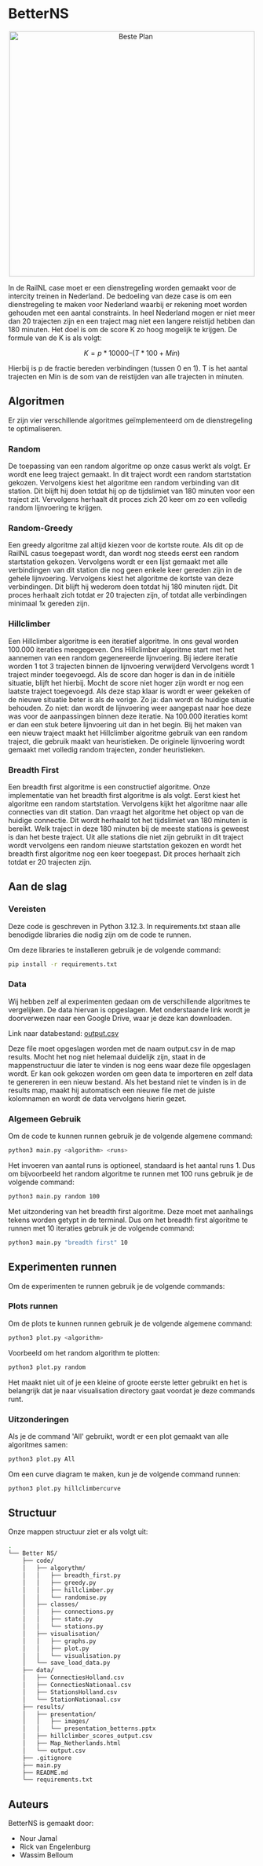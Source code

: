 # BetterNS

<div align="center">
    <img src="results/presentation/images/beste_oplossing.png" width="500" alt="Beste Plan">
</div>

In de RailNL case moet er een dienstregeling worden gemaakt voor de intercity treinen in Nederland. De bedoeling van deze case is om een dienstregeling te maken voor Nederland waarbij er rekening moet worden gehouden met een aantal constraints. In heel Nederland mogen er niet meer dan 20 trajecten zijn en een traject mag niet een langere reistijd hebben dan 180 minuten. Het doel is om de score K zo hoog mogelijk te krijgen. De formule van de K is als volgt:

$$K = p * 10000 – (T * 100 + Min)​$$

Hierbij is p de fractie bereden verbindingen (tussen 0 en 1). T is het aantal trajecten en Min is de som van de reistijden van alle trajecten in minuten.

## Algoritmen

Er zijn vier verschillende algoritmes geïmplementeerd om de dienstregeling te optimaliseren.

### Random

De toepassing van een random algoritme op onze casus werkt als volgt. Er wordt ene leeg traject gemaakt. In dit traject wordt een random startstation gekozen. Vervolgens kiest het algoritme een random verbinding van dit station. Dit blijft hij doen totdat hij op de tijdslimiet van 180 minuten voor een traject zit. Vervolgens herhaalt dit proces zich 20 keer om zo een volledig random lijnvoering te krijgen.

### Random-Greedy

Een greedy algoritme zal altijd kiezen voor de kortste route. Als dit op de RailNL casus toegepast wordt, dan wordt nog steeds eerst een random startstation gekozen. Vervolgens wordt er een lijst gemaakt met alle verbindingen van dit station die nog geen enkele keer gereden zijn in de gehele lijnvoering. Vervolgens kiest het algoritme de kortste van deze verbindingen. Dit blijft hij wederom doen totdat hij 180 minuten rijdt. Dit proces herhaalt zich totdat er 20 trajecten zijn, of totdat alle verbindingen minimaal 1x gereden zijn.

### Hillclimber

Een Hillclimber algoritme is een iteratief algoritme. In ons geval worden 100.000 iteraties meegegeven. Ons Hillclimber algoritme start met het aannemen van een random gegenereerde lijnvoering. Bij iedere iteratie worden 1 tot 3 trajecten binnen de lijnvoering verwijderd Vervolgens wordt 1 traject minder toegevoegd. Als de score dan hoger is dan in de initiële situatie, blijft het hierbij. Mocht de score niet hoger zijn wordt er nog een laatste traject toegevoegd. Als deze stap klaar is wordt er weer gekeken of de nieuwe situatie beter is als de vorige. Zo ja: dan wordt de huidige situatie behouden. Zo niet: dan wordt de lijnvoering weer aangepast naar hoe deze was voor de aanpassingen binnen deze iteratie. Na 100.000 iteraties komt er dan een stuk betere lijnvoering uit dan in het begin. Bij het maken van een nieuw traject maakt het Hillclimber algoritme gebruik van een random traject, die gebruik maakt van heuristieken. De originele lijnvoering wordt gemaakt met volledig random trajecten, zonder heuristieken.

### Breadth First

Een breadth first algoritme is een constructief algoritme. Onze implementatie van het breadth first algoritme is als volgt. Eerst kiest het algoritme een random startstation. Vervolgens kijkt het algoritme naar alle connecties van dit station. Dan vraagt het algoritme het object op van de huidige connectie. Dit wordt herhaald tot het tijdslimiet van 180 minuten is bereikt. Welk traject in deze 180 minuten bij de meeste stations is geweest is dan het beste traject. Uit alle stations die niet zijn gebruikt in dit traject wordt vervolgens een random nieuwe startstation gekozen en wordt het breadth first algoritme nog een keer toegepast. Dit proces herhaalt zich totdat er 20 trajecten zijn.

## Aan de slag

### Vereisten

Deze code is geschreven in Python 3.12.3. In requirements.txt staan alle benodigde libraries die nodig zijn om de code te runnen.

Om deze libraries te installeren gebruik je de volgende command:

```bash
pip install -r requirements.txt
```

### Data

Wij hebben zelf al experimenten gedaan om de verschillende algoritmes te vergelijken. De data hiervan is opgeslagen. Met onderstaande link wordt je doorverwezen naar een Google Drive, waar je deze kan downloaden.

Link naar databestand: [output.csv](https://drive.google.com/file/d/1t7gX7bm0S-SrIda9_g1jyAehxsswfuCS/view?usp=drive_link)

Deze file moet opgeslagen worden met de naam output.csv in de map results. Mocht het nog niet helemaal duidelijk zijn, staat in de mappenstructuur die later te vinden is nog eens waar deze file opgeslagen wordt. Er kan ook gekozen worden om geen data te importeren en zelf data te genereren in een nieuw bestand. Als het bestand niet te vinden is in de results map, maakt hij automatisch een nieuwe file met de juiste kolomnamen en wordt de data vervolgens hierin gezet.

### Algemeen Gebruik

Om de code te kunnen runnen gebruik je de volgende algemene command:

```bash
python3 main.py <algorithm> <runs> 
```

Het invoeren van aantal runs is optioneel, standaard is het aantal runs 1.
Dus om bijvoorbeeld het random algoritme te runnen met 100 runs gebruik je de volgende command:

```bash
python3 main.py random 100 
```

Met uitzondering van het breadth first algoritme. Deze moet met aanhalings tekens worden getypt in de terminal. Dus om het breadth first algoritme te runnen met 10 iteraties gebruik je de volgende command:

```bash
python3 main.py "breadth first" 10
```

## Experimenten runnen

Om de experimenten te runnen gebruik je de volgende commands:

### Plots runnen

Om de plots te kunnen runnen gebruik je de volgende algemene command:

```bash
python3 plot.py <algorithm>
```

Voorbeeld om het random algorithm te plotten:

```bash
python3 plot.py random
```

Het maakt niet uit of je een kleine of groote eerste letter gebruikt en het is belangrijk dat je naar visualisation directory gaat voordat je deze commands runt.

### Uitzonderingen

Als je de command 'All' gebruikt, wordt er een plot gemaakt van alle algoritmes samen:

```bash
python3 plot.py All
```

Om een curve diagram te maken, kun je de volgende command runnen:

```bash
python3 plot.py hillclimbercurve
```

## Structuur

Onze mappen structuur ziet er als volgt uit:

```bash
. 
└── Better NS/ 
    ├── code/ 
    │   ├── algorythm/ 
    │   │   ├── breadth_first.py 
    │   │   ├── greedy.py 
    │   │   ├── hillclimber.py 
    │   │   └── randomise.py 
    │   ├── classes/ 
    │   │   ├── connections.py 
    │   │   ├── state.py 
    │   │   └── stations.py 
    │   ├── visualisation/ 
    │   │   ├── graphs.py 
    │   │   ├── plot.py 
    │   │   └── visualisation.py 
    │   └── save_load_data.py 
    ├── data/ 
    │   ├── ConnectiesHolland.csv 
    │   ├── ConnectiesNationaal.csv 
    │   ├── StationsHolland.csv 
    │   └── StationNationaal.csv 
    ├── results/ 
    │   ├── presentation/ 
    │   │   ├── images/ 
    │   │   └── presentation_betterns.pptx 
    │   ├── hillclimber_scores_output.csv 
    │   ├── Map_Netherlands.html 
    │   └── output.csv 
    ├── .gitignore 
    ├── main.py 
    ├── README.md 
    └── requirements.txt 
```

## Auteurs

BetterNS is gemaakt door:

- Nour Jamal
- Rick van Engelenburg
- Wassim Belloum

